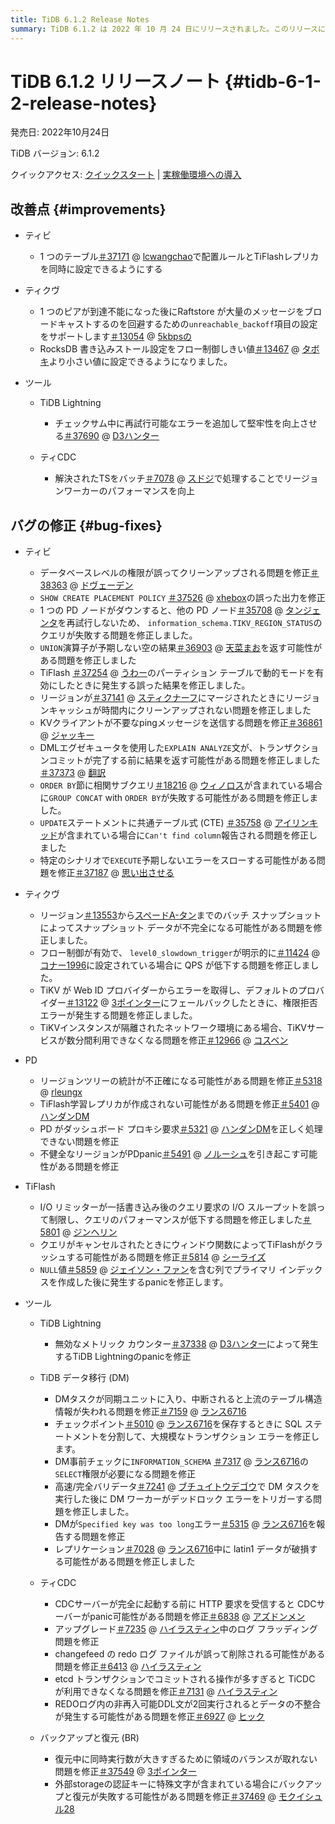 ```yaml
---
title: TiDB 6.1.2 Release Notes
summary: TiDB 6.1.2 は 2022 年 10 月 24 日にリリースされました。このリリースには、TiDB、TiKV、ツール、PD、 TiFlashの改善と、各コンポーネントのさまざまな問題に対するバグ修正が含まれています。改善には、配置ルールとTiFlashレプリカの同時設定、さまざまな設定の構成のサポート、パフォーマンスの向上が含まれます。バグ修正では、権限の誤ったクリーンアップ、誤った出力、クエリの失敗、パフォーマンスの問題などの問題に対処しています。
---
```


# TiDB 6.1.2 リリースノート {#tidb-6-1-2-release-notes}

発売日: 2022年10月24日

TiDB バージョン: 6.1.2

クイックアクセス: [クイックスタート](https://docs.pingcap.com/tidb/v6.1/quick-start-with-tidb) | [実稼働環境への導入](https://docs.pingcap.com/tidb/v6.1/production-deployment-using-tiup)

## 改善点 {#improvements}

-   ティビ

    -   1 つのテーブル[＃37171](https://github.com/pingcap/tidb/issues/37171) @ [lcwangchao](https://github.com/lcwangchao)で配置ルールとTiFlashレプリカを同時に設定できるようにする

-   ティクヴ

    -   1 つのピアが到達不能になった後にRaftstore が大量のメッセージをブロードキャストするのを回避するための`unreachable_backoff`項目の設定をサポートします[＃13054](https://github.com/tikv/tikv/issues/13054) @ [5kbpsの](https://github.com/5kbpers)
    -   RocksDB 書き込みストール設定をフロー制御しきい値[＃13467](https://github.com/tikv/tikv/issues/13467) @ [タボキ](https://github.com/tabokie)より小さい値に設定できるようになりました。

-   ツール

    -   TiDB Lightning

        -   チェックサム中に再試行可能なエラーを追加して堅牢性を向上させる[＃37690](https://github.com/pingcap/tidb/issues/37690) @ [D3ハンター](https://github.com/D3Hunter)

    -   ティCDC

        -   解決されたTSをバッチ[＃7078](https://github.com/pingcap/tiflow/issues/7078) @ [スドジ](https://github.com/sdojjy)で処理することでリージョンワーカーのパフォーマンスを向上

## バグの修正 {#bug-fixes}

-   ティビ

    -   データベースレベルの権限が誤ってクリーンアップされる問題を修正[＃38363](https://github.com/pingcap/tidb/issues/38363) @ [ドヴェーデン](https://github.com/dveeden)
    -   `SHOW CREATE PLACEMENT POLICY` [＃37526](https://github.com/pingcap/tidb/issues/37526) @ [xhebox](https://github.com/xhebox)の誤った出力を修正
    -   1 つの PD ノードがダウンすると、他の PD ノード[＃35708](https://github.com/pingcap/tidb/issues/35708) @ [タンジェンタ](https://github.com/tangenta)を再試行しないため、 `information_schema.TIKV_REGION_STATUS`のクエリが失敗する問題を修正しました。
    -   `UNION`演算子が予期しない空の結果[＃36903](https://github.com/pingcap/tidb/issues/36903) @ [天菜まお](https://github.com/tiancaiamao)を返す可能性がある問題を修正しました
    -   TiFlash [＃37254](https://github.com/pingcap/tidb/issues/37254) @ [うわー](https://github.com/wshwsh12)のパーティション テーブルで動的モードを有効にしたときに発生する誤った結果を修正しました。
    -   リージョンが[＃37141](https://github.com/pingcap/tidb/issues/37141) @ [スティクナーフ](https://github.com/sticnarf)にマージされたときにリージョンキャッシュが時間内にクリーンアップされない問題を修正しました
    -   KVクライアントが不要なpingメッセージを送信する問題を修正[＃36861](https://github.com/pingcap/tidb/issues/36861) @ [ジャッキー](https://github.com/jackysp)
    -   DMLエグゼキュータを使用した`EXPLAIN ANALYZE`文が、トランザクションコミットが完了する前に結果を返す可能性がある問題を修正しました[＃37373](https://github.com/pingcap/tidb/issues/37373) @ [翻訳](https://github.com/cfzjywxk)
    -   `ORDER BY`節に相関サブクエリ[＃18216](https://github.com/pingcap/tidb/issues/18216) @ [ウィノロス](https://github.com/winoros)が含まれている場合に`GROUP CONCAT` with `ORDER BY`が失敗する可能性がある問題を修正しました。
    -   `UPDATE`ステートメントに共通テーブル式 (CTE) [＃35758](https://github.com/pingcap/tidb/issues/35758) @ [アイリンキッド](https://github.com/AilinKid)が含まれている場合に`Can't find column`報告される問題を修正しました
    -   特定のシナリオで`EXECUTE`予期しないエラーをスローする可能性がある問題を修正[＃37187](https://github.com/pingcap/tidb/issues/37187) @ [思い出させる](https://github.com/Reminiscent)

-   ティクヴ

    -   リージョン[＃13553](https://github.com/tikv/tikv/issues/13553)から[スペードA-タン](https://github.com/SpadeA-Tang)までのバッチ スナップショットによってスナップショット データが不完全になる可能性がある問題を修正しました。
    -   フロー制御が有効で、 `level0_slowdown_trigger`が明示的に[＃11424](https://github.com/tikv/tikv/issues/11424) @ [コナー1996](https://github.com/Connor1996)に設定されている場合に QPS が低下する問題を修正しました。
    -   TiKV が Web ID プロバイダーからエラーを取得し、デフォルトのプロバイダー[＃13122](https://github.com/tikv/tikv/issues/13122) @ [3ポインター](https://github.com/3pointer)にフェールバックしたときに、権限拒否エラーが発生する問題を修正しました。
    -   TiKVインスタンスが隔離されたネットワーク環境にある場合、TiKVサービスが数分間利用できなくなる問題を修正[＃12966](https://github.com/tikv/tikv/issues/12966) @ [コスベン](https://github.com/cosven)

-   PD

    -   リージョンツリーの統計が不正確になる可能性がある問題を修正[＃5318](https://github.com/tikv/pd/issues/5318) @ [rleungx](https://github.com/rleungx)
    -   TiFlash学習レプリカが作成されない可能性がある問題を修正[＃5401](https://github.com/tikv/pd/issues/5401) @ [ハンダンDM](https://github.com/HunDunDM)
    -   PD がダッシュボード プロキシ要求[＃5321](https://github.com/tikv/pd/issues/5321) @ [ハンダンDM](https://github.com/HunDunDM)を正しく処理できない問題を修正
    -   不健全なリージョンがPDpanic[＃5491](https://github.com/tikv/pd/issues/5491) @ [ノルーシュ](https://github.com/nolouch)を引き起こす可能性がある問題を修正

-   TiFlash

    -   I/O リミッターが一括書き込み後のクエリ要求の I/O スループットを誤って制限し、クエリのパフォーマンスが低下する問題を修正しました[＃5801](https://github.com/pingcap/tiflash/issues/5801) @ [ジンヘリン](https://github.com/JinheLin)
    -   クエリがキャンセルされたときにウィンドウ関数によってTiFlashがクラッシュする可能性がある問題を修正[＃5814](https://github.com/pingcap/tiflash/issues/5814) @ [シーライズ](https://github.com/SeaRise)
    -   `NULL`値[＃5859](https://github.com/pingcap/tiflash/issues/5859) @ [ジェイソン・ファン](https://github.com/JaySon-Huang)を含む列でプライマリ インデックスを作成した後に発生するpanicを修正します。

-   ツール

    -   TiDB Lightning

        -   無効なメトリック カウンター[＃37338](https://github.com/pingcap/tidb/issues/37338) @ [D3ハンター](https://github.com/D3Hunter)によって発生するTiDB Lightningのpanicを修正

    -   TiDB データ移行 (DM)

        -   DMタスクが同期ユニットに入り、中断されると上流のテーブル構造情報が失われる問題を修正[＃7159](https://github.com/pingcap/tiflow/issues/7159) @ [ランス6716](https://github.com/lance6716)
        -   チェックポイント[＃5010](https://github.com/pingcap/tiflow/issues/5010) @ [ランス6716](https://github.com/lance6716)を保存するときに SQL ステートメントを分割して、大規模なトランザクション エラーを修正します。
        -   DM事前チェックに`INFORMATION_SCHEMA` [＃7317](https://github.com/pingcap/tiflow/issues/7317) @ [ランス6716](https://github.com/lance6716)の`SELECT`権限が必要になる問題を修正
        -   高速/完全バリデータ[＃7241](https://github.com/pingcap/tiflow/issues/7241) @ [ブチュイトウデゴウ](https://github.com/buchuitoudegou)で DM タスクを実行した後に DM ワーカーがデッドロック エラーをトリガーする問題を修正しました。
        -   DMが`Specified key was too long`エラー[＃5315](https://github.com/pingcap/tiflow/issues/5315) @ [ランス6716](https://github.com/lance6716)を報告する問題を修正
        -   レプリケーション[＃7028](https://github.com/pingcap/tiflow/issues/7028) @ [ランス6716](https://github.com/lance6716)中に latin1 データが破損する可能性がある問題を修正しました

    -   ティCDC

        -   CDCサーバーが完全に起動する前に HTTP 要求を受信すると CDCサーバーがpanic可能性がある問題を修正[＃6838](https://github.com/pingcap/tiflow/issues/6838) @ [アズドンメン](https://github.com/asddongmen)
        -   アップグレード[＃7235](https://github.com/pingcap/tiflow/issues/7235) @ [ハイラスティン](https://github.com/hi-rustin)中のログ フラッディング問題を修正
        -   changefeed の redo ログ ファイルが誤って削除される可能性がある問題を修正[＃6413](https://github.com/pingcap/tiflow/issues/6413) @ [ハイラスティン](https://github.com/hi-rustin)
        -   etcd トランザクションでコミットされる操作が多すぎると TiCDC が利用できなくなる問題を修正[＃7131](https://github.com/pingcap/tiflow/issues/7131) @ [ハイラスティン](https://github.com/hi-rustin)
        -   REDOログ内の非再入可能DDL文が2回実行されるとデータの不整合が発生する可能性がある問題を修正[＃6927](https://github.com/pingcap/tiflow/issues/6927) @ [ヒック](https://github.com/hicqu)

    -   バックアップと復元 (BR)

        -   復元中に同時実行数が大きすぎるために領域のバランスが取れない問題を修正[＃37549](https://github.com/pingcap/tidb/issues/37549) @ [3ポインター](https://github.com/3pointer)
        -   外部storageの認証キーに特殊文字が含まれている場合にバックアップと復元が失敗する可能性がある問題を修正[＃37469](https://github.com/pingcap/tidb/issues/37469) @ [モクイシュル28](https://github.com/MoCuishle28)
